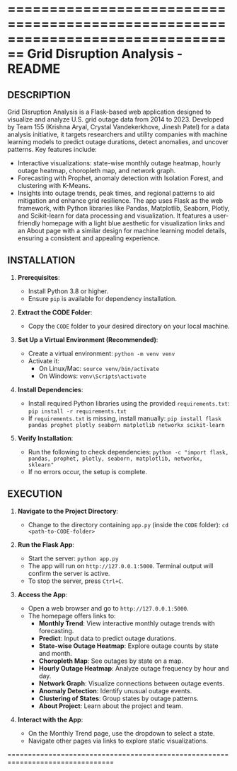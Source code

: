 ================================================================================
                          Grid Disruption Analysis - README
================================================================================

DESCRIPTION
--------------------------------------------------------------------------------
Grid Disruption Analysis is a Flask-based web application designed to visualize 
and analyze U.S. grid outage data from 2014 to 2023. Developed by Team 155
(Krishna Aryal, Crystal Vandekerkhove, Jinesh Patel) for a data analysis
initiative, it targets researchers and utility companies with machine learning
models to predict outage durations, detect anomalies, and uncover patterns. Key
features include:
- Interactive visualizations: state-wise monthly outage heatmap, hourly outage
  heatmap, choropleth map, and network graph.
- Forecasting with Prophet, anomaly detection with Isolation Forest, and
  clustering with K-Means.
- Insights into outage trends, peak times, and regional patterns to aid
  mitigation and enhance grid resilience.
The app uses Flask as the web framework, with Python libraries like Pandas,
Matplotlib, Seaborn, Plotly, and Scikit-learn for data processing and
visualization. It features a user-friendly homepage with a light blue aesthetic
for visualization links and an About page with a similar design for machine
learning model details, ensuring a consistent and appealing experience.

INSTALLATION
--------------------------------------------------------------------------------
1. **Prerequisites**:
   - Install Python 3.8 or higher.
   - Ensure `pip` is available for dependency installation.

2. **Extract the CODE Folder**:
   - Copy the `CODE` folder to your desired directory on your local machine.

3. **Set Up a Virtual Environment (Recommended)**:
   - Create a virtual environment: `python -m venv venv`
   - Activate it:
     - On Linux/Mac: `source venv/bin/activate`
     - On Windows: `venv\Scripts\activate`

4. **Install Dependencies**:
   - Install required Python libraries using the provided `requirements.txt`:
     `pip install -r requirements.txt`
   - If `requirements.txt` is missing, install manually:
     `pip install flask pandas prophet plotly seaborn matplotlib networkx scikit-learn`

5. **Verify Installation**:
   - Run the following to check dependencies:
     `python -c "import flask, pandas, prophet, plotly, seaborn, matplotlib, networkx, sklearn"`
   - If no errors occur, the setup is complete.

EXECUTION
--------------------------------------------------------------------------------
1. **Navigate to the Project Directory**:
   - Change to the directory containing `app.py` (inside the `CODE` folder):
     `cd <path-to-CODE-folder>`

2. **Run the Flask App**:
   - Start the server: `python app.py`
   - The app will run on `http://127.0.0.1:5000`. Terminal output will confirm the server is active.
   - To stop the server, press `Ctrl+C`.

3. **Access the App**:
   - Open a web browser and go to `http://127.0.0.1:5000`.
   - The homepage offers links to:
     - **Monthly Trend**: View interactive monthly outage trends with forecasting.
     - **Predict**: Input data to predict outage durations.
     - **State-wise Outage Heatmap**: Explore outage counts by state and month.
     - **Choropleth Map**: See outages by state on a map.
     - **Hourly Outage Heatmap**: Analyze outage frequency by hour and day.
     - **Network Graph**: Visualize connections between outage events.
     - **Anomaly Detection**: Identify unusual outage events.
     - **Clustering of States**: Group states by outage patterns.
     - **About Project**: Learn about the project and team.

4. **Interact with the App**:
   - On the Monthly Trend page, use the dropdown to select a state.
   - Navigate other pages via links to explore static visualizations.

================================================================================
